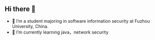 ## Hi there 👋

- 🔭 I’m a student majoring in software information security at Fuzhou University, China.
- 🌱 I’m currently learning java，network security







<!--

<img height="150px" src="https://github-readme-stats.vercel.app/api?username=Yeaury&count_private=true&show_icons=true&bg_color=00000000&hide_title=true&show_icons=true&line_height=21" />



YuGgge/YuGgge is a ✨ _special_ ✨ repository because its `README.md` (this file) appears on your GitHub profile.

Here are some ideas to get you started:




- 👯 I’m looking to collaborate on ...
- 🤔 I’m looking for help with ...
- 💬 Ask me about ...
- 📫 How to reach me: ...
- 😄 Pronouns: ...
- ⚡ Fun fact: ...
-->



